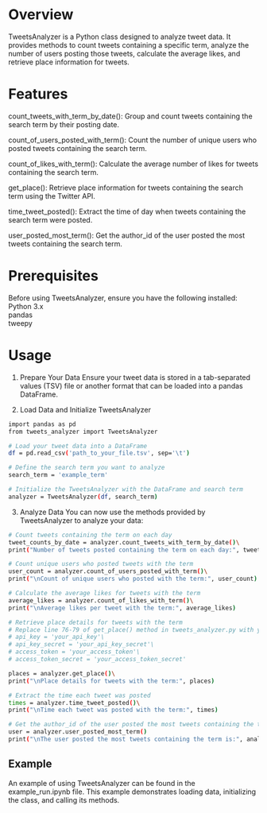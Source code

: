 # Overview

TweetsAnalyzer is a Python class designed to analyze tweet data. It provides methods to count tweets containing a specific term, analyze the number of users posting those tweets, calculate the average likes, and retrieve place information for tweets.

# Features

count_tweets_with_term_by_date(): Group and count tweets containing the search term by their posting date.

count_of_users_posted_with_term(): Count the number of unique users who posted tweets containing the search term.

count_of_likes_with_term(): Calculate the average number of likes for tweets containing the search term.

get_place(): Retrieve place information for tweets containing the search term using the Twitter API.

time_tweet_posted(): Extract the time of day when tweets containing the search term were posted.

user_posted_most_term(): Get the author_id of the user posted the most tweets containing the search term.

# Prerequisites

Before using TweetsAnalyzer, ensure you have the following installed: \
Python 3.x \
pandas \
tweepy 


# Usage
1. Prepare Your Data
Ensure your tweet data is stored in a tab-separated values (TSV) file or another format that can be loaded into a pandas DataFrame. 

2. Load Data and Initialize TweetsAnalyzer
```bash
import pandas as pd
from tweets_analyzer import TweetsAnalyzer

# Load your tweet data into a DataFrame
df = pd.read_csv('path_to_your_file.tsv', sep='\t')

# Define the search term you want to analyze
search_term = 'example_term'

# Initialize the TweetsAnalyzer with the DataFrame and search term
analyzer = TweetsAnalyzer(df, search_term)
```

3. Analyze Data
You can now use the methods provided by TweetsAnalyzer to analyze your data:
```bash
# Count tweets containing the term on each day
tweet_counts_by_date = analyzer.count_tweets_with_term_by_date()\
print("Number of tweets posted containing the term on each day:", tweet_counts_by_date)

# Count unique users who posted tweets with the term
user_count = analyzer.count_of_users_posted_with_term()\
print("\nCount of unique users who posted with the term:", user_count)

# Calculate the average likes for tweets with the term
average_likes = analyzer.count_of_likes_with_term()\
print("\nAverage likes per tweet with the term:", average_likes)

# Retrieve place details for tweets with the term
# Replace line 76-79 of get_place() method in tweets_analyzer.py with your own Twitter API credentials from twitter
# api_key = 'your_api_key'\
# api_key_secret = 'your_api_key_secret'\
# access_token = 'your_access_token'\
# access_token_secret = 'your_access_token_secret'

places = analyzer.get_place()\
print("\nPlace details for tweets with the term:", places)

# Extract the time each tweet was posted
times = analyzer.time_tweet_posted()\
print("\nTime each tweet was posted with the term:", times)

# Get the author_id of the user posted the most tweets containing the term
user = analyzer.user_posted_most_term()
print("\nThe user posted the most tweets containing the term is:", analyzer.user_posted_most_term())
```

## Example
An example of using TweetsAnalyzer can be found in the example_run.ipynb file. This example demonstrates loading data, initializing the class, and calling its methods.
